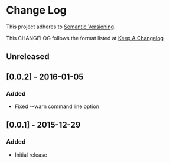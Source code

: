 # Change Log
This project adheres to [Semantic Versioning](http://semver.org/).

This CHANGELOG follows the format listed at [Keep A Changelog](http://keepachangelog.com/)

## Unreleased

## [0.0.2] - 2016-01-05
### Added
- Fixed --warn command line option

## [0.0.1] - 2015-12-29
### Added
- Initial release
